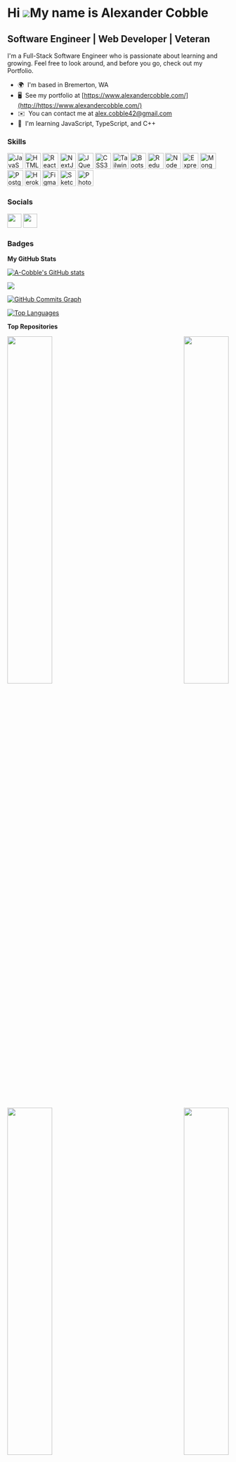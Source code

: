 Hi ![](https://user-images.githubusercontent.com/18350557/176309783-0785949b-9127-417c-8b55-ab5a4333674e.gif)My name is Alexander Cobble
========================================================================================================================================

Software Engineer | Web Developer | Veteran
-------------------------------------------

I'm a Full-Stack Software Engineer who is passionate about learning and growing. Feel free to look around, and before you go, check out my Portfolio.

* 🌍  I'm based in Bremerton, WA
* 🖥️  See my portfolio at [https://www.alexandercobble.com/](http://https://www.alexandercobble.com/)
* ✉️  You can contact me at [alex.cobble42@gmail.com](mailto:alex.cobble42@gmail.com)
* 🧠  I'm learning JavaScript, TypeScript, and C++

### Skills


<p align="left">
<a href="https://developer.mozilla.org/en-US/docs/Web/JavaScript" target="_blank" rel="noreferrer"><img src="https://raw.githubusercontent.com/danielcranney/readme-generator/main/public/icons/skills/javascript-colored.svg" width="36" height="36" alt="JavaScript" /></a>
<a href="https://developer.mozilla.org/en-US/docs/Glossary/HTML5" target="_blank" rel="noreferrer"><img src="https://raw.githubusercontent.com/danielcranney/readme-generator/main/public/icons/skills/html5-colored.svg" width="36" height="36" alt="HTML5" /></a>
<a href="https://reactjs.org/" target="_blank" rel="noreferrer"><img src="https://raw.githubusercontent.com/danielcranney/readme-generator/main/public/icons/skills/react-colored.svg" width="36" height="36" alt="React" /></a>
<a href="https://nextjs.org/docs" target="_blank" rel="noreferrer"><img src="https://raw.githubusercontent.com/danielcranney/readme-generator/main/public/icons/skills/nextjs-colored-dark.svg" width="36" height="36" alt="NextJs" /></a>
<a href="https://jquery.com/" target="_blank" rel="noreferrer"><img src="https://raw.githubusercontent.com/danielcranney/readme-generator/main/public/icons/skills/jquery-colored.svg" width="36" height="36" alt="JQuery" /></a>
<a href="https://www.w3.org/TR/CSS/#css" target="_blank" rel="noreferrer"><img src="https://raw.githubusercontent.com/danielcranney/readme-generator/main/public/icons/skills/css3-colored.svg" width="36" height="36" alt="CSS3" /></a>
<a href="https://tailwindcss.com/" target="_blank" rel="noreferrer"><img src="https://raw.githubusercontent.com/danielcranney/readme-generator/main/public/icons/skills/tailwindcss-colored.svg" width="36" height="36" alt="TailwindCSS" /></a>
<a href="https://getbootstrap.com/" target="_blank" rel="noreferrer"><img src="https://raw.githubusercontent.com/danielcranney/readme-generator/main/public/icons/skills/bootstrap-colored.svg" width="36" height="36" alt="Bootstrap" /></a>
<a href="https://redux.js.org/" target="_blank" rel="noreferrer"><img src="https://raw.githubusercontent.com/danielcranney/readme-generator/main/public/icons/skills/redux-colored.svg" width="36" height="36" alt="Redux" /></a>
<a href="https://nodejs.org/en/" target="_blank" rel="noreferrer"><img src="https://raw.githubusercontent.com/danielcranney/readme-generator/main/public/icons/skills/nodejs-colored.svg" width="36" height="36" alt="NodeJS" /></a>
<a href="https://expressjs.com/" target="_blank" rel="noreferrer"><img src="https://raw.githubusercontent.com/danielcranney/readme-generator/main/public/icons/skills/express-colored-dark.svg" width="36" height="36" alt="Express" /></a>
<a href="https://www.mongodb.com/" target="_blank" rel="noreferrer"><img src="https://raw.githubusercontent.com/danielcranney/readme-generator/main/public/icons/skills/mongodb-colored.svg" width="36" height="36" alt="MongoDB" /></a>
<a href="https://www.postgresql.org/" target="_blank" rel="noreferrer"><img src="https://raw.githubusercontent.com/danielcranney/readme-generator/main/public/icons/skills/postgresql-colored.svg" width="36" height="36" alt="PostgreSQL" /></a>
<a href="https://www.heroku.com/" target="_blank" rel="noreferrer"><img src="https://raw.githubusercontent.com/danielcranney/readme-generator/main/public/icons/skills/heroku-colored.svg" width="36" height="36" alt="Heroku" /></a>
<a href="https://www.figma.com/" target="_blank" rel="noreferrer"><img src="https://raw.githubusercontent.com/danielcranney/readme-generator/main/public/icons/skills/figma-colored.svg" width="36" height="36" alt="Figma" /></a>
<a href="https://www.sketch.com/" target="_blank" rel="noreferrer"><img src="https://raw.githubusercontent.com/danielcranney/readme-generator/main/public/icons/skills/sketch-colored.svg" width="36" height="36" alt="Sketch" /></a>
<a href="https://www.adobe.com/uk/products/photoshop.html" target="_blank" rel="noreferrer"><img src="https://raw.githubusercontent.com/danielcranney/readme-generator/main/public/icons/skills/photoshop-colored-dark.svg" width="36" height="36" alt="Photoshop" /></a>
</p>


### Socials

<p align="left"> <a href="https://www.github.com/A-Cobble" target="_blank" rel="noreferrer"><img src="https://raw.githubusercontent.com/danielcranney/readme-generator/main/public/icons/socials/github-dark.svg" width="32" height="32" /></a> <a href="https://www.linkedin.com/in/alexandercobble" target="_blank" rel="noreferrer"><img src="https://raw.githubusercontent.com/danielcranney/readme-generator/main/public/icons/socials/linkedin.svg" width="32" height="32" /></a></p>

### Badges

<b>My GitHub Stats</b>

<a href="http://www.github.com/A-Cobble"><img src="https://github-readme-stats.vercel.app/api?username=A-Cobble&show_icons=true&hide=&count_private=true&title_color=3382ed&text_color=a855f7&icon_color=ffffff&bg_color=181824&hide_border=true&show_icons=true" alt="A-Cobble's GitHub stats" /></a>

<a href="http://www.github.com/A-Cobble"><img src="https://github-readme-streak-stats.herokuapp.com/?user=A-Cobble&stroke=a855f7&background=181824&ring=3382ed&fire=3382ed&currStreakNum=a855f7&currStreakLabel=3382ed&sideNums=a855f7&sideLabels=a855f7&dates=a855f7&hide_border=true" /></a>

<a href="http://www.github.com/A-Cobble"><img src="https://github-readme-activity-graph.cyclic.app/graph?username=A-Cobble&bg_color=181824&color=a855f7&line=ffffff&point=a855f7&area_color=181824&area=true&hide_border=true&custom_title=GitHub%20Commits%20Graph" alt="GitHub Commits Graph" /></a>

<a href="https://github.com/A-Cobble" align="left"><img src="https://github-readme-stats.vercel.app/api/top-langs/?username=A-Cobble&langs_count=10&title_color=3382ed&text_color=a855f7&icon_color=ffffff&bg_color=181824&hide_border=true&locale=en&custom_title=Top%20%Languages" alt="Top Languages" /></a>

<b>Top Repositories</b>

<div width="100%" align="center"><a href="https://github.com/A-Cobble/Steam_Clone_Hosted" align="left"><img align="left" width="45%" src="https://github-readme-stats.vercel.app/api/pin/?username=A-Cobble&repo=Steam_Clone_Hosted&title_color=3382ed&text_color=a855f7&icon_color=ffffff&bg_color=181824&hide_border=true&locale=en" /></a><a href="https://github.com/A-Cobble/tinder_clone" align="right"><img align="right" width="45%" src="https://github-readme-stats.vercel.app/api/pin/?username=A-Cobble&repo=tinder_clone&title_color=3382ed&text_color=a855f7&icon_color=ffffff&bg_color=181824&hide_border=true&locale=en" /></a></div><br /><br /><br /><br /><br /><br /><br />

<br /><br /><br /><br /><br />

<div width="100%" align="center"><a href="https://github.com/A-Cobble/instructor-hub" align="left"><img align="left" width="45%" src="https://github-readme-stats.vercel.app/api/pin/?username=A-Cobble&repo=instructor-hub&title_color=3382ed&text_color=a855f7&icon_color=ffffff&bg_color=181824&hide_border=true&locale=en" /></a><a href="https://github.com/A-Cobble/Portfolio" align="right"><img align="right" width="45%" src="https://github-readme-stats.vercel.app/api/pin/?username=A-Cobble&repo=Portfolio&title_color=3382ed&text_color=a855f7&icon_color=ffffff&bg_color=181824&hide_border=true&locale=en" /></a></div>